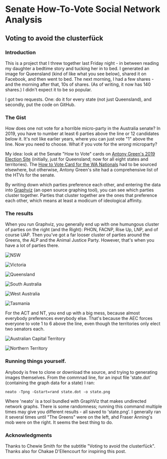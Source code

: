 # Senate How-To-Vote Social Network Analysis

## Voting to avoid the clusterfück

### Introduction

This is a project that I threw together last Friday night - in between reading my daughter a bedtime story and tucking her in to bed. I generated an image for Queensland (kind of like what you see below), shared it on Facebook, and then went to bed. The next morning, I had a few shares - and the morning after that, 10s of shares. (As of writing, it now has 140 shares.) I didn't expect it to be so popular.

I got two requests. One: do it for every state (not just Queensland), and secondly, put the code on GitHub.

### The Gist

How does one not vote for a horrible micro-party in the Australia senate? In 2019, you have to number at least 6 parties above the line or 12 candidates below it. It's not like earlier years, where you can just vote "1" above the line. Now you need to choose. What if you vote for the *wrong* microparty? 

My idea: look at the Senate "How to Vote" cards on [Antony Green's 2019 Election Site](https://www.abc.net.au/news/elections/federal/2019/guide/preview) (initially, just for Queensland; now for all eight states and territories). The [How to Vote Card for the WA Nationals](http://nationals.org.au/wp-content/uploads/2019/04/HTV-2019-Senate-Nick-Fardell-NO-PRINTER-NO-BLEEDS.pdf) had to be sourced elsewhere, but otherwise, Antony Green's site had a comprehensive list of the HTVs for the senate.

By writing down which parties preference each other, and entering the data into [Graphviz](https://www.graphviz.org/) (an open source graphing tool), you can see which parties cluster together. Parties that cluster together are the ones that preference each other, which means at least a modicum of ideological affinity.

### The results

When you run Graphviz, you generally end up with one humungous cluster of parties on the right (and the Right): PHON, FACNP, Rise Up, LNP, and of course UAP. Then you've got a far looser cluster of parties around the Greens, the ALP and the Animal Justice Party. However, that's when you have a lot of parties there.

![NSW](nsw.png)

![Victoria](victoria.png)

![Queensland](queensland.png)

![South Australia](sa.png)

![West Australia](wa.png)

![Tasmania](tasmania.png)

For the ACT and NT, you end up with a big mess, because almost everybody preferences everybody else. That's because the AEC forces everyone to vote 1 to 6 above the line, even though the territories only elect two senators each.

![Australian Capital Territory](act.png)

![Northern Territory](nt.png)

### Running things yourself.

Anybody is free to clone or download the source, and trying to generating images themselves. From the commnad line, for an input file 'state.dot' (containing the graph data for a state) I ran:


`neato -Tpng -Gstart=rand state.dot -o state.png`

Where 'neato' is a tool bundled with GraphViz that makes undirected network graphs. There is some randomness; running this command multiple times may give you different results - all saved to 'state.png'. I generally ran it several times until "The Greens" were on the left, ahd Fraser Anning's mob were on the right. It seems the best thing to do. 

### Acknowledgments

Thanks to Chewie Smith for the subtitle "Voting to avoid the clusterfück". Thanks also for Chakae D'Ellencourt for inspiring this post. 
